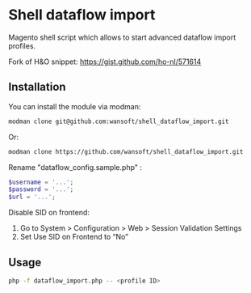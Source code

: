 # Shell dataflow import

Magento shell script which allows to start advanced dataflow import profiles.

Fork of H&O snippet: https://gist.github.com/ho-nl/571614


## Installation

You can install the module via modman:

```bash
modman clone git@github.com:wansoft/shell_dataflow_import.git

```
Or:

```bash
modman clone https://github.com/wansoft/shell_dataflow_import.git
```

Rename "dataflow_config.sample.php" :

```PHP
$username = '...';
$password = '...';
$url = '...';
```

Disable SID on frontend:


1. Go to System > Configuration > Web > Session Validation Settings
2. Set Use SID on Frontend to “No”


## Usage


```BASH
php -f dataflow_import.php -- <profile ID>
```

